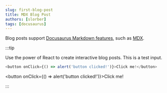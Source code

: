 ```yaml
---
slug: first-blog-post
title: MDX Blog Post
authors: [slorber]
tags: [docusaurus]
---
```


Blog posts support [Docusaurus Markdown features](https://docusaurus.io/docs/markdown-features), such as [MDX](https://mdxjs.com/).

:::tip

Use the power of React to create interactive blog posts. This is a test input.

```js
<button onClick={() => alert('button clicked!')}>Click me!</button>
```

<button onClick={() => alert('button clicked!')}>Click me!</button>

:::

